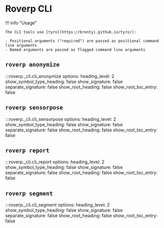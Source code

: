# Roverp CLI

!!! info "Usage"

    The CLI tools use [tyro](https://brentyi.github.io/tyro/):
    
    - Positional arguments ("required") are passed as positional command line arguments
    - Named arguments are passed as flagged command line arguments

## `roverp anonymize`

:::roverp._cli.cli_anonymize
    options:
        heading_level: 2
        show_symbol_type_heading: false
        show_signature: false
        separate_signature: false
        show_root_heading: false
        show_root_toc_entry: false

## `roverp sensorpose`

:::roverp._cli.cli_sensorpose
    options:
        heading_level: 2
        show_symbol_type_heading: false
        show_signature: false
        separate_signature: false
        show_root_heading: false
        show_root_toc_entry: false

## `roverp report`

:::roverp._cli.cli_report
    options:
        heading_level: 2
        show_symbol_type_heading: false
        show_signature: false
        separate_signature: false
        show_root_heading: false
        show_root_toc_entry: false

## `roverp segment`

:::roverp._cli.cli_segment
    options:
        heading_level: 2
        show_symbol_type_heading: false
        show_signature: false
        separate_signature: false
        show_root_heading: false
        show_root_toc_entry: false
